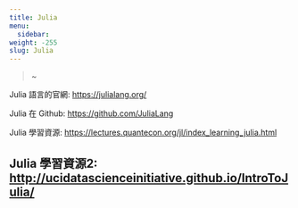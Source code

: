 ```yaml
---
title: Julia
menu:
  sidebar:
weight: -255
slug: Julia
---
```

> ~

Julia 語言的官網: https://julialang.org/

Julia 在 Github: https://github.com/JuliaLang

Julia 學習資源: https://lectures.quantecon.org/jl/index_learning_julia.html

Julia 學習資源2: http://ucidatascienceinitiative.github.io/IntroToJulia/
---
